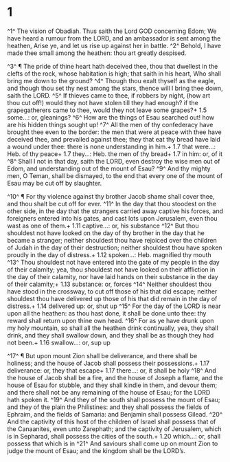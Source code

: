 # 1 
^1^ The vision of Obadiah. Thus saith the Lord GOD concerning Edom; We have heard a rumour from the LORD, and an ambassador is sent among the heathen, Arise ye, and let us rise up against her in battle. ^2^ Behold, I have made thee small among the heathen: thou art greatly despised. 

^3^ ¶ The pride of thine heart hath deceived thee, thou that dwellest in the clefts of the rock, whose habitation is high; that saith in his heart, Who shall bring me down to the ground? ^4^ Though thou exalt thyself as the eagle, and though thou set thy nest among the stars, thence will I bring thee down, saith the LORD. ^5^ If thieves came to thee, if robbers by night, (how art thou cut off!) would they not have stolen till they had enough? if the grapegatherers came to thee, would they not leave some grapes?+ 1.5 some…: or, gleanings? ^6^ How are the things of Esau searched out! how are his hidden things sought up! ^7^ All the men of thy confederacy have brought thee even to the border: the men that were at peace with thee have deceived thee, and prevailed against thee; they that eat thy bread have laid a wound under thee: there is none understanding in him.+ 1.7 that were…: Heb. of thy peace+ 1.7 they…: Heb. the men of thy bread+ 1.7 in him: or, of it ^8^ Shall I not in that day, saith the LORD, even destroy the wise men out of Edom, and understanding out of the mount of Esau? ^9^ And thy mighty men, O Teman, shall be dismayed, to the end that every one of the mount of Esau may be cut off by slaughter. 

^10^ ¶ For thy violence against thy brother Jacob shame shall cover thee, and thou shalt be cut off for ever. ^11^ In the day that thou stoodest on the other side, in the day that the strangers carried away captive his forces, and foreigners entered into his gates, and cast lots upon Jerusalem, even thou wast as one of them.+ 1.11 captive…: or, his substance ^12^ But thou shouldest not have looked on the day of thy brother in the day that he became a stranger; neither shouldest thou have rejoiced over the children of Judah in the day of their destruction; neither shouldest thou have spoken proudly in the day of distress.+ 1.12 spoken…: Heb. magnified thy mouth ^13^ Thou shouldest not have entered into the gate of my people in the day of their calamity; yea, thou shouldest not have looked on their affliction in the day of their calamity, nor have laid hands on their substance in the day of their calamity;+ 1.13 substance: or, forces ^14^ Neither shouldest thou have stood in the crossway, to cut off those of his that did escape; neither shouldest thou have delivered up those of his that did remain in the day of distress.+ 1.14 delivered up: or, shut up ^15^ For the day of the LORD is near upon all the heathen: as thou hast done, it shall be done unto thee: thy reward shall return upon thine own head. ^16^ For as ye have drunk upon my holy mountain, so shall all the heathen drink continually, yea, they shall drink, and they shall swallow down, and they shall be as though they had not been.+ 1.16 swallow…: or, sup up 

^17^ ¶ But upon mount Zion shall be deliverance, and there shall be holiness; and the house of Jacob shall possess their possessions.+ 1.17 deliverance: or, they that escape+ 1.17 there…: or, it shall be holy ^18^ And the house of Jacob shall be a fire, and the house of Joseph a flame, and the house of Esau for stubble, and they shall kindle in them, and devour them; and there shall not be any remaining of the house of Esau; for the LORD hath spoken it. ^19^ And they of the south shall possess the mount of Esau; and they of the plain the Philistines: and they shall possess the fields of Ephraim, and the fields of Samaria: and Benjamin shall possess Gilead. ^20^ And the captivity of this host of the children of Israel shall possess that of the Canaanites, even unto Zarephath; and the captivity of Jerusalem, which is in Sepharad, shall possess the cities of the south.+ 1.20 which…: or, shall possess that which is in ^21^ And saviours shall come up on mount Zion to judge the mount of Esau; and the kingdom shall be the LORD’s. 